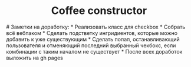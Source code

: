 <h1 align="center">Coffee constructor</h1>
# Заметки на доработку:
* Реализовать класс для checkbox
* Собрать всё вебпаком
* Сделать подстветку ингридиентов, которые можно добавить к уже существующим
* Сделать попап, останавливающий пользователя и отменяющий последний выбранный чекбокс, если комбинации с таким началом не существует
* После всех доработок выложить на gh pages
